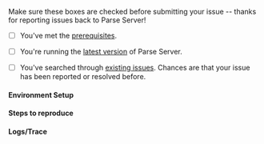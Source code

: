 Make sure these boxes are checked before submitting your issue -- thanks for reporting issues back to Parse Server!

-[ ] You've met the [prerequisites](https://github.com/ParsePlatform/parse-server/wiki/Parse-Server-Guide#prerequisites).

-[ ] You're running the [latest version](https://github.com/ParsePlatform/parse-server/releases) of Parse Server.

-[ ] You've searched through [existing issues](https://github.com/ParsePlatform/parse-server/issues?utf8=%E2%9C%93&q=). Chances are that your issue has been reported or resolved before.

#### Environment Setup


#### Steps to reproduce


#### Logs/Trace
